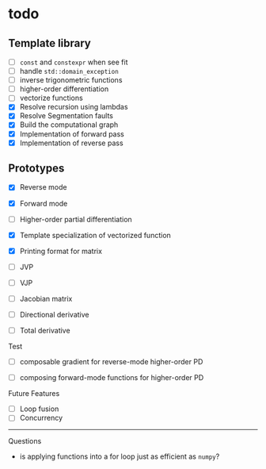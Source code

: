 # todo 

## Template library
- [ ] `const` and `constexpr` when see fit
- [ ] handle `std::domain_exception`
- [ ] inverse trigonometric functions
- [ ] higher-order differentiation
- [ ] vectorize functions 
- [x] Resolve recursion using lambdas
- [x] Resolve Segmentation faults
- [x] Build the computational graph
- [x] Implementation of forward pass
- [x] Implementation of reverse pass

## Prototypes
- [x] Reverse mode
- [x] Forward mode
- [ ] Higher-order partial differentiation
- [x] Template specialization of vectorized function
- [x] Printing format for matrix
- [ ] JVP
- [ ] VJP
- [ ] Jacobian matrix
- [ ] Directional derivative
- [ ] Total derivative 


Test
- [ ] composable gradient for reverse-mode higher-order PD
- [ ] composing forward-mode functions for higher-order PD


Future Features
- [ ] Loop fusion
- [ ] Concurrency

--- 
Questions
- is applying functions into a for loop just as efficient as `numpy`?

